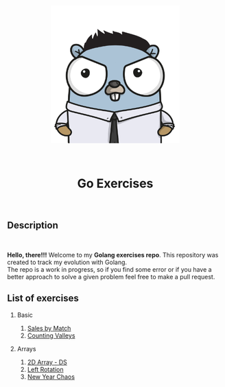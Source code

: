 <p align="center">
    <img src="./img/gopher.png" width="300" length="300">
    <div align="center" style="margin: 0px; padding: 20px;">
        <h1>Go Exercises</h1>
    </div>
</p>

## Description 
<br>

**Hello, there!!!** Welcome to my **Golang exercises repo**. This repository was created to track my evolution with Golang.<br>
The repo is a work in progress, so if you find some error or if you have a better approach to solve a given problem feel free to make a pull request.

## List of exercises

1. Basic
    1. [Sales by Match](https://github.com/JhonatanRSantos/go-exercises/tree/main/basic/01)
    2. [Counting Valleys](https://github.com/JhonatanRSantos/go-exercises/tree/main/basic/02)

2. Arrays
    1. [2D Array - DS](https://github.com/JhonatanRSantos/go-exercises/tree/main/arrays/01)
    2. [Left Rotation](https://github.com/JhonatanRSantos/go-exercises/tree/main/arrays/02)
    3. [New Year Chaos](https://github.com/JhonatanRSantos/go-exercises/tree/main/arrays/03)
